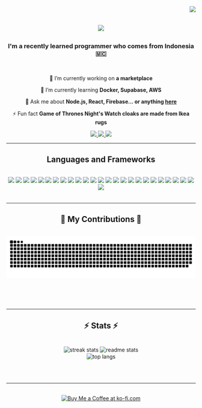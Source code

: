 <img align="right" src="https://visitor-badge.laobi.icu/badge?page_id=salesp07.salesp07" />

<h1 align="center">
    <img src="https://readme-typing-svg.herokuapp.com/?font=Righteous&size=35&center=true&vCenter=true&width=500&height=70&duration=4000&lines=Hi+There!+👋;+I'm+Wildan+Aryadi;+The+Developer's+Of+AlyaCompany" />
</h1>

<h3 align="center">I'm a recently learned programmer who comes from Indonesia 🇲🇨</h3>

<br/>

<div align="center">
 
 🔭 I’m currently working on **a marketplace**
 
 🌱 I’m currently learning **Docker, Supabase, AWS**

💬 Ask me about **Node.js, React, Firebase... or anything [here](https://github.com/salesp07/salesp07/issues)**

⚡ Fun fact **Game of Thrones Night's Watch cloaks are made from Ikea rugs**

 </div>
 
<div align="center"> 
  <a href="mailto:pedro.sales.muniz@gmail.com">
    <img src="https://img.shields.io/badge/Gmail-333333?style=for-the-badge&logo=gmail&logoColor=red" />
  </a>
  <a href="https://linkedin.com/in/pedro-sales-muniz" target="_blank">
    <img src="https://img.shields.io/badge/LinkedIn-0077B5?style=for-the-badge&logo=linkedin&logoColor=white" target="_blank" />
  </a>
  <a href="https://salesp07.github.io" target="_blank">
     <img src="https://img.shields.io/badge/Portfolio-FF5722?style=for-the-badge&logo=todoist&logoColor=white" target="_blank" /> <!-- sqlite, safari, google-chrome are other good icon options -->
  </a>
</div>

 <hr/>
 
<h2 align="center">Languages and Frameworks</h2>
<br/>
<div align="center">
    <img src="https://img.shields.io/badge/-JavaScript-F7DF1E?style=flat&logo=javascript&logoColor=black" />
    <img src="https://img.shields.io/badge/-Python-3776AB?style=flat&logo=python&logoColor=white" />
        <img src="https://img.shields.io/badge/-Node.js-339933?style=flat&logo=node.js&logoColor=white" />
    <img src="https://img.shields.io/badge/-C-A8B9CC?style=flat&logo=c&logoColor=white" />
        <img src="https://img.shields.io/badge/-Next.js-000000?style=flat&logo=next.js&logoColor=white" />
        <img src="https://img.shields.io/badge/-NPM-CB3837?style=flat&logo=npm&logoColor=white" />
    <img src="https://img.shields.io/badge/-jQuery-0769AD?style=flat&logo=jquery&logoColor=white" />
    <img src="https://img.shields.io/badge/-JSON-000000?style=flat&logo=json&logoColor=white" />
    <img src="https://img.shields.io/badge/-C++-00599C?style=flat&logo=c%2B%2B&logoColor=white" />
    <img src="https://pkg.go.dev/badge/go.mau.fi/whatsmeow.svg" />
        <img src="https://img.shields.io/badge/Whiskeysocket/baileys-25D366?style=flat&logo=whatsapp&logoColor=white" />
    <img src="https://img.shields.io/badge/-Bootstrap-563D7C?style=flat&logo=bootstrap&logoColor=white" />
        <img src="https://img.shields.io/badge/-SASS-CC6699?style=flat&logo=sass&logoColor=white" />
        <img src="https://img.shields.io/badge/-Ruby-CC342D?style=flat&logo=ruby&logoColor=white" />
    <img src="https://img.shields.io/badge/-Golang-00ADD8?style=flat&logo=go&logoColor=white" />
    <img src="https://img.shields.io/badge/-Java-007396?style=flat&logo=java&logoColor=white" />
        <img src="https://img.shields.io/badge/-PHP-777BB4?style=flat&logo=php&logoColor=white" />
    <img src="https://img.shields.io/badge/-HTML5-E34F26?style=flat&logo=html5&logoColor=white" />
        <img src="https://img.shields.io/badge/-CSS3-1572B6?style=flat&logo=css3&logoColor=white" />
        <img src="https://img.shields.io/badge/-TypeScript-3178C6?style=flat&logo=typescript&logoColor=white" />
    <img src="https://img.shields.io/badge/-AMP%20HTML-005AF0?style=flat&logo=amp&logoColor=white" />
    <img src="https://img.shields.io/badge/-React-61DAFB?style=flat&logo=react&logoColor=black" />
        <img src="https://img.shields.io/badge/-Angular-D52C2D?style=flat&logo=angular&logoColor=white" />
    <img src="https://img.shields.io/badge/-Tailwind%20CSS-38B2AC?style=flat&logo=tailwind-css&logoColor=white" />
        <img src="https://img.shields.io/badge/-MongoDB-47A248?style=flat&logo=mongodb&logoColor=white" />
        <img src="https://img.shields.io/badge/-Dart-00BFFF?style=flat&logo=dart&logoColor=white" />
    <br>
</div>

<br/>
<hr/>

<div align="center">
  <h2>🐍 My Contributions 🐍</h2>
  <br>
  <img alt="snake eating my contributions" src="https://raw.githubusercontent.com/salesp07/salesp07/output/github-contribution-grid-snake.svg" />
  
  <br/><br/><br/>
</div>

<hr/>

<h2 align="center">⚡ Stats ⚡</h2>
<br>
<div align=center>
  <img width=390 src="https://github-readme-streak-stats-salesp07.vercel.app/?user=salesp07&count_private=true&theme=react&border_radius=10" alt="streak stats"/>
  <img width=390 src="https://github-readme-stats-salesp07.vercel.app/api?username=salesp07&count_private=true&show_icons=true&theme=react&rank_icon=github&border_radius=10" alt="readme stats" />
  <br/>
  <img width=325 align="center" src="https://github-readme-stats-salesp07.vercel.app/api/top-langs/?username=salesp07&hide=HTML&langs_count=8&layout=compact&theme=react&border_radius=10&size_weight=0.5&count_weight=0.5&exclude_repo=github-readme-stats" alt="top langs" />
</div>

<br/><br/>

<hr/>

<br/>

<div align="center">
<a href='https://ko-fi.com/V7V4RAK9C' target='_blank'><img height='64' style='border:0px;height:64px;' src='https://storage.ko-fi.com/cdn/kofi1.png?v=3' border='0' alt='Buy Me a Coffee at ko-fi.com' /></a>
</div>

<br/>